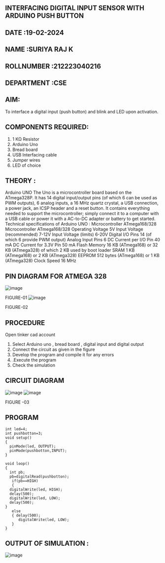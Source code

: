 ## INTERFACING DIGITAL INPUT SENSOR WITH ARDUINO PUSH BUTTON
## DATE :19-02-2024
## NAME :SURIYA RAJ K																			             
## ROLLNUMBER :212223040216
## DEPARTMENT :CSE


## AIM:
To interface a digital input (push button) and blink and LED upon activation.
## COMPONENTS REQUIRED:
1.	1 KΩ Resistor 
2.	Arduino Uno 
3.	Bread board 
4.	USB Interfacing cable 
5.	Jumper wires 
6.	LED of choice 
## THEORY :
Arduino UNO
 	  The Uno is a microcontroller board based on the ATmega328P. It has 14 digital input/output pins (of which 6 can be used as PWM outputs), 6 analog inputs, a 16 MHz quartz crystal, a USB connection, a power jack, an ICSP header and a reset button. It contains everything needed to support the microcontroller; simply connect it to a computer with a USB cable or power it with a AC-to-DC adapter or battery to get started.
	Technical specifications of Arduino UNO :
Microcontroller	ATmega168/328
Microcontroller	ATmega168/328
Operating Voltage	5V
Input Voltage (recommended)	7-12V
Input Voltage (limits)	6-20V
Digital I/O Pins	14 (of which 6 provide PWM output)
Analog Input Pins	6
DC Current per I/O Pin	40 mA
DC Current for 3.3V Pin	50 mA
Flash Memory	16 KB (ATmega168) or 32 KB (ATmega328) of which 2 KB used by boot loader
SRAM	1 KB (ATmega168) or 2 KB (ATmega328)
EEPROM	512 bytes (ATmega168) or 1 KB (ATmega328)
Clock Speed	16 MHz
## PIN DIAGRAM FOR ATMEGA 328
 
![image](https://user-images.githubusercontent.com/36288975/163530394-115baee4-7ed1-49fe-9cce-d7b625e11e85.png)

FIGURE-01
![image](https://user-images.githubusercontent.com/36288975/163530431-4d390e98-0942-42d8-95b8-f57d348e6ad8.png)

FIGURE-02
## PROCEDURE 
 Open tinker cad account 
1.	Select Arduino uno , bread board , digital input and digital output 
2.	Connect the circuit as given in the figure 
3.	Develop the program and compile it for any errors 
4.	 .Execute the program 
5.	Check the simulation 



## CIRCUIT DIAGRAM 


![image](https://user-images.githubusercontent.com/36288975/163530437-87a0afbd-b3c9-44ad-b907-5de63486fb9d.png)
![image](https://github.com/suriyaraj23014049/-INTERFACING-DIGITAL-INPUT-SENSOR-WITH-ARDUINO-PUSH-BUTTON-/assets/151116233/37238542-5cf0-4d97-8cd8-c75a5907a899)





FIGURE -03




## PROGRAM 
```
int led=4;
int pushbotton=3;
void setup()
{
  pinMode(led, OUTPUT);
  pinMode(pushbotton,INPUT);
}

void loop()
{
  int pb;
  pb=digitalRead(pushbotton);
   if(pb==HIGH)
   {
  digitalWrite(led, HIGH);
  delay(500);
  digitalWrite(led, LOW);
  delay(500);
}
   else
   { delay(500);
      digitalWrite(led, LOW);
   }
}
```
## OUTPUT OF SIMULATION :
![image](https://github.com/suriyaraj23014049/-INTERFACING-DIGITAL-INPUT-SENSOR-WITH-ARDUINO-PUSH-BUTTON-/assets/151116233/9b7e47b7-b3e4-41be-986e-c0a8e5dc77c6)



